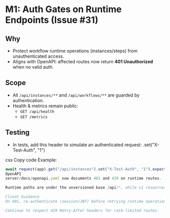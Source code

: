 # M1: Auth Gates on Runtime Endpoints (Issue #31)

## Why
- Protect workflow runtime operations (instances/steps) from unauthenticated access.
- Aligns with OpenAPI: affected routes now return **401 Unauthorized** when no valid auth.

## Scope
- All `/api/instances/**` and `/api/workflows/**` are guarded by authentication.
- Health & metrics remain public:
  - `GET /api/health`
  - `GET /metrics`

## Testing
- In tests, add this header to simulate an authenticated request:
.set("X-Test-Auth", "1")

css
Copy code
Example:
```ts
await request(app).get("/api/instances").set("X-Test-Auth", "1").expect(200);
OpenAPI
server/docs/openapi.yaml now documents 401 and 429 on runtime routes.

Runtime paths are under the unversioned base /api/*, while v1 resources like Contacts remain under /api/v1.

Client Guidance
On 401, re-authenticate (session/JWT) before retrying runtime operations.

Continue to respect 429 Retry-After headers for rate-limited routes.
